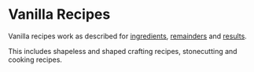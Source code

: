 # Vanilla Recipes

Vanilla recipes work as described for [ingredients], [remainders] and [results].

This includes shapeless and shaped crafting recipes, stonecutting and cooking recipes.

[ingredients]: ../../recipe-parts/ingredients/ingredients
[remainders]: ../../recipe-parts/ingredients/remainders
[results]: ../../recipe-parts/results
